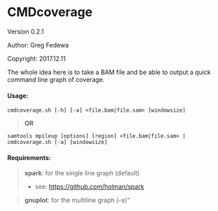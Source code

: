 # CMDcoverage
Version 0.2.1

Author: Greg Fedewa

Copyright: 2017.12.11

The whole idea here is to take a BAM file and be able to output a quick command line graph of coverage.

#### Usage: 

```shell
cmdcoverage.sh [-h] [-a] <file.bam|file.sam> [windowsize] 
```
>**OR**
```shell
samtools mpileup [options] [region] <file.bam|file.sam> | cmdcoverage.sh [-a] [windowsize] 
```

#### Requirements:   

>**spark**: for the single line graph (default)
>
>- see: https://github.com/holman/spark 

>**gnuplot**: for the multiline graph (-a)"
